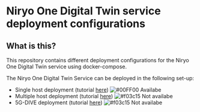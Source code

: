 # Niryo One Digital Twin service deployment configurations

## What is this?

This repository contains different deployment configurations for the Niryo One Digital Twin service using docker-compose.

The Niryo One Digital Twin Service can be deployed in the following set-up:
- Single host deployment (tutorial [here](./single-host-scenario/)) ![#00FF00](https://via.placeholder.com/15/00ff00/000000?text=+) Availabe
- Multiple host deployment (tutorial [here](./multi-host-scenario/)) ![#f03c15](https://via.placeholder.com/15/f03c15/000000?text=+) Not availabe
- 5G-DIVE deployment (tutorial [here](./5g-dive/)) ![#f03c15](https://via.placeholder.com/15/f03c15/000000?text=+) Not availabe
